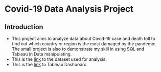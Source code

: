 # Covid-19 Data Analysis Project

## Introduction
 - This project aims to analyze data about Covid-19 case and death toll to find out which country or region is the most damaged by the pandemic. The small project is also to demonstrate my skill in using SQL and Tableau in Data manipulating.
 - This is the [link](https://covid.ourworldindata.org/data/owid-covid-data.xlsx) to the dataset used for analysis.
 - This is the [link](https://public.tableau.com/shared/GJJR64XQ9?:display_count=n&:origin=viz_share_link) to Tableau Dashboard.


